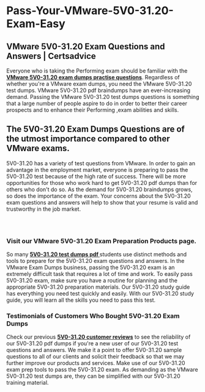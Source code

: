 # Pass-Your-VMware-5V0-31.20-Exam-Easy
<h2><strong>VMware 5V0-31.20 Exam Questions and Answers | Certsadvice</strong></h2> <p>Everyone who is taking the Performing exam should be familiar with the <a href="http://www.certsadvice.com/vmware/5v0-31.20-practice-questions"><strong>VMware 5V0-31.20 exam dumps practise questions</strong></a>. Regardless of whether you&#39;re a VMware exam dumps, you need the VMware 5V0-31.20 test dumps. VMware 5V0-31.20 pdf braindumps have an ever-increasing demand. Passing the VMware 5V0-31.20 test dumps questions is something that a large number of people aspire to do in order to better their career prospects and to enhance their Performing ,exam abilities and skills.</p> <h2><strong>The 5V0-31.20 Exam Dumps Questions are of the utmost importance compared to other VMware exams.</strong></h2> <p>5V0-31.20 has a variety of test questions from VMware. In order to gain an advantage in the employment market, everyone is preparing to pass the 5V0-31.20 test because of the high rate of success. There will be more opportunities for those who work hard to get 5V0-31.20 pdf dumps than for others who don&#39;t do so. As the demand for 5V0-31.20 braindumps grows, so does the importance of the exam. Your concerns about the 5V0-31.20 exam questions and answers will help to show that your resume is valid and trustworthy in the job market.</p> <p><a href="http://www.certsadvice.com/vmware/5v0-31.20-practice-questions" style="display: block; padding: 1em 0; text-align: center; "><img alt="" src="https://1.bp.blogspot.com/-RUOr8Wn-CRk/YUYAxC8kcHI/AAAAAAAAAnw/F7BbdI3tw8QDj5z8iX0vQAioQzKiUxduwCLcBGAsYHQ/s0/unnamed.jpg" /></a></p> <h3><strong>Visit our VMware 5V0-31.20 Exam Preparation Products page.</strong></h3> <p>So many <a href="http://www.certsadvice.com/vmware/5v0-31.20-practice-questions"><strong>5V0-31.20 test dumps pdf </strong></a>students use distinct methods and tools to prepare for the 5V0-31.20 exam questions and answers. In the VMware Exam Dumps business, passing the 5V0-31.20 exam is an extremely difficult task that requires a lot of time and work. To easily pass 5V0-31.20 exam, make sure you have a routine for planning and the appropriate 5V0-31.20 preparation materials. Our 5V0-31.20 study guide has everything you need test quickly and easily. With our 5V0-31.20 study guide, you will learn all the skills you need to pass this test.</p> <h3><strong>Testimonials of Customers Who Bought 5V0-31.20 Exam Dumps</strong></h3> <p>Check our previous <a href="http://www.certsadvice.com/vmware/5v0-31.20-practice-questions"><strong>5V0-31.20 customer reviews</strong></a> to see the reliability of our 5V0-31.20 pdf dumps if you&#39;re a new user of our 5V0-31.20 test questions and answers. We make it a point to offer 5V0-31.20 sample questions to all of our clients and solicit their feedback so that we may further improve our products and services. Make use of our 5V0-31.20 exam prep tools to pass the 5V0-31.20 exam. As demanding as the VMware 5V0-31.20 test dumps are, they can be simplified with our 5V0-31.20 training material.</p>
